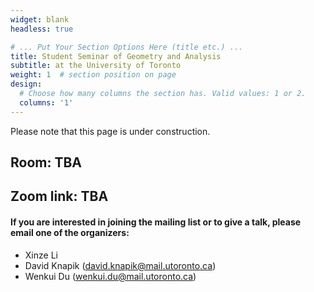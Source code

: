 ```yaml
---
widget: blank
headless: true

# ... Put Your Section Options Here (title etc.) ...
title: Student Seminar of Geometry and Analysis
subtitle: at the University of Toronto
weight: 1  # section position on page
design:
  # Choose how many columns the section has. Valid values: 1 or 2.
  columns: '1'
---
```

Please note that this page is under construction.

## Room: TBA
## Zoom link: TBA

#### If you are interested in joining the mailing list or to give a talk, please email one of the organizers:
- Xinze Li
- David Knapik (david.knapik@mail.utoronto.ca)
- Wenkui Du (wenkui.du@mail.utoronto.ca)
